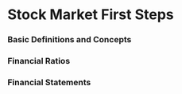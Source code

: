 # Stock Market First Steps

### Basic Definitions and Concepts
### Financial Ratios
### Financial Statements
